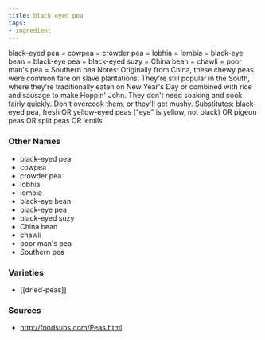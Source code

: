 ```yaml
---
title: black-eyed pea
tags:
- ingredient
---
```

black-eyed pea = cowpea = crowder pea = lobhia = lombia = black-eye bean = black-eye pea = black-eyed suzy = China bean = chawli = poor man's pea = Southern pea Notes: Originally from China, these chewy peas were common fare on slave plantations. They're still popular in the South, where they're traditionally eaten on New Year's Day or combined with rice and sausage to make Hoppin' John. They don't need soaking and cook fairly quickly. Don't overcook them, or they'll get mushy. Substitutes: black-eyed pea, fresh OR yellow-eyed peas ("eye" is yellow, not black) OR pigeon peas OR split peas OR lentils

### Other Names

* black-eyed pea
* cowpea
* crowder pea
* lobhia
* lombia
* black-eye bean
* black-eye pea
* black-eyed suzy
* China bean
* chawli
* poor man's pea
* Southern pea

### Varieties

* [[dried-peas]]

### Sources
* http://foodsubs.com/Peas.html
